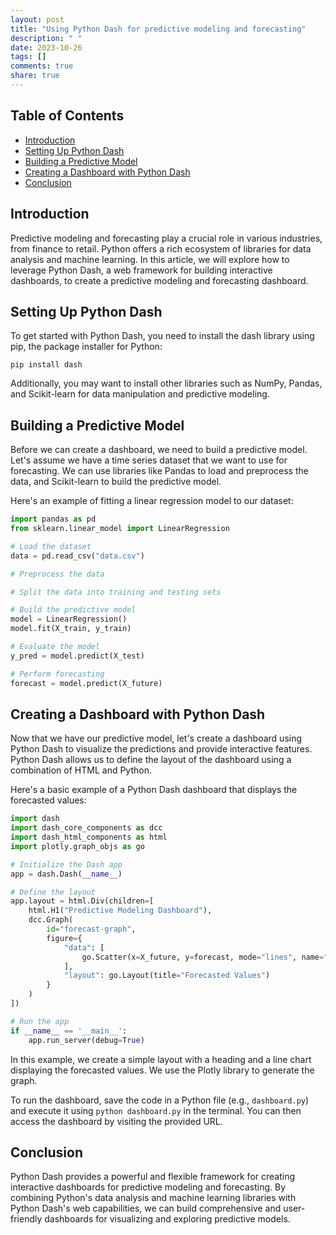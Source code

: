 ```yaml
---
layout: post
title: "Using Python Dash for predictive modeling and forecasting"
description: " "
date: 2023-10-26
tags: []
comments: true
share: true
---
```


## Table of Contents
- [Introduction](#introduction)
- [Setting Up Python Dash](#setting-up-python-dash)
- [Building a Predictive Model](#building-a-predictive-model)
- [Creating a Dashboard with Python Dash](#creating-a-dashboard-with-python-dash)
- [Conclusion](#conclusion)

## Introduction
Predictive modeling and forecasting play a crucial role in various industries, from finance to retail. Python offers a rich ecosystem of libraries for data analysis and machine learning. In this article, we will explore how to leverage Python Dash, a web framework for building interactive dashboards, to create a predictive modeling and forecasting dashboard.

## Setting Up Python Dash
To get started with Python Dash, you need to install the dash library using pip, the package installer for Python:

```
pip install dash
```

Additionally, you may want to install other libraries such as NumPy, Pandas, and Scikit-learn for data manipulation and predictive modeling.

## Building a Predictive Model
Before we can create a dashboard, we need to build a predictive model. Let's assume we have a time series dataset that we want to use for forecasting. We can use libraries like Pandas to load and preprocess the data, and Scikit-learn to build the predictive model.

Here's an example of fitting a linear regression model to our dataset:

```python
import pandas as pd
from sklearn.linear_model import LinearRegression

# Load the dataset
data = pd.read_csv("data.csv")

# Preprocess the data

# Split the data into training and testing sets

# Build the predictive model
model = LinearRegression()
model.fit(X_train, y_train)

# Evaluate the model
y_pred = model.predict(X_test)

# Perform forecasting
forecast = model.predict(X_future)
```

## Creating a Dashboard with Python Dash
Now that we have our predictive model, let's create a dashboard using Python Dash to visualize the predictions and provide interactive features. Python Dash allows us to define the layout of the dashboard using a combination of HTML and Python.

Here's a basic example of a Python Dash dashboard that displays the forecasted values:

```python
import dash
import dash_core_components as dcc
import dash_html_components as html
import plotly.graph_objs as go

# Initialize the Dash app
app = dash.Dash(__name__)

# Define the layout
app.layout = html.Div(children=[
    html.H1("Predictive Modeling Dashboard"),
    dcc.Graph(
        id="forecast-graph",
        figure={
            "data": [
                go.Scatter(x=X_future, y=forecast, mode="lines", name="Forecast"),
            ],
            "layout": go.Layout(title="Forecasted Values")
        }
    )
])

# Run the app
if __name__ == '__main__':
    app.run_server(debug=True)
```

In this example, we create a simple layout with a heading and a line chart displaying the forecasted values. We use the Plotly library to generate the graph.

To run the dashboard, save the code in a Python file (e.g., `dashboard.py`) and execute it using `python dashboard.py` in the terminal. You can then access the dashboard by visiting the provided URL.

## Conclusion
Python Dash provides a powerful and flexible framework for creating interactive dashboards for predictive modeling and forecasting. By combining Python's data analysis and machine learning libraries with Python Dash's web capabilities, we can build comprehensive and user-friendly dashboards for visualizing and exploring predictive models.